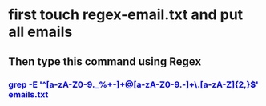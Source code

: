 <h1>first touch regex-email.txt and put all emails</h1>
<h2>Then type this command using Regex</h2>
<h3 style="color:blue;">grep -E '^[a-zA-Z0-9._%+-]+@[a-zA-Z0-9.-]+\.[a-zA-Z]{2,}$' emails.txt </h3>
